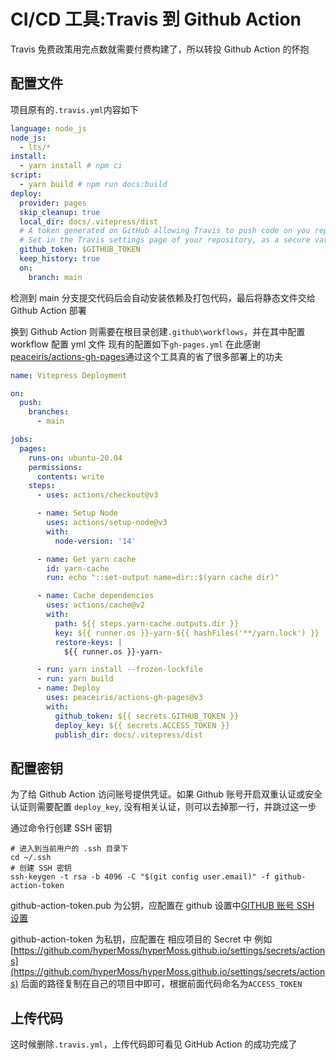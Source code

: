 # CI/CD 工具:Travis 到 Github Action

Travis 免费政策用完点数就需要付费构建了，所以转投 Github Action 的怀抱

## 配置文件

项目原有的`.travis.yml`内容如下

```yml
language: node_js
node_js:
  - lts/*
install:
  - yarn install # npm ci
script:
  - yarn build # npm run docs:build
deploy:
  provider: pages
  skip_cleanup: true
  local_dir: docs/.vitepress/dist
  # A token generated on GitHub allowing Travis to push code on you repository.
  # Set in the Travis settings page of your repository, as a secure variable.
  github_token: $GITHUB_TOKEN
  keep_history: true
  on:
    branch: main
```

检测到 main 分支提交代码后会自动安装依赖及打包代码，最后将静态文件交给 Github Action 部署

换到 Github Action 则需要在根目录创建`.github\workflows`，并在其中配置 workflow 配置 yml 文件
现有的配置如下`gh-pages.yml`
在此感谢 [peaceiris/actions-gh-pages](https://github.com/peaceiris/actions-gh-pages)通过这个工具真的省了很多部署上的功夫

```yml
name: Vitepress Deployment

on:
  push:
    branches:
      - main

jobs:
  pages:
    runs-on: ubuntu-20.04
    permissions:
      contents: write
    steps:
      - uses: actions/checkout@v3

      - name: Setup Node
        uses: actions/setup-node@v3
        with:
          node-version: '14'

      - name: Get yarn cache
        id: yarn-cache
        run: echo "::set-output name=dir::$(yarn cache dir)"

      - name: Cache dependencies
        uses: actions/cache@v2
        with:
          path: ${{ steps.yarn-cache.outputs.dir }}
          key: ${{ runner.os }}-yarn-${{ hashFiles('**/yarn.lock') }}
          restore-keys: |
            ${{ runner.os }}-yarn-

      - run: yarn install --frozen-lockfile
      - run: yarn build
      - name: Deploy
        uses: peaceiris/actions-gh-pages@v3
        with:
          github_token: ${{ secrets.GITHUB_TOKEN }}
          deploy_key: ${{ secrets.ACCESS_TOKEN }}
          publish_dir: docs/.vitepress/dist
```

## 配置密钥

为了给 Github Action 访问账号提供凭证。如果 Github 账号开启双重认证或安全认证则需要配置 `deploy_key`,
没有相关认证，则可以去掉那一行，并跳过这一步

通过命令行创建 SSH 密钥

```shell
# 进入到当前用户的 .ssh 目录下
cd ~/.ssh
# 创建 SSH 密钥
ssh-keygen -t rsa -b 4096 -C "$(git config user.email)" -f github-action-token
```

github-action-token.pub 为公钥，应配置在 github 设置中[GITHUB 账号 SSH 设置](https://github.com/settings/keys)

github-action-token 为私钥，应配置在 相应项目的 Secret 中
例如[https://github.com/hyperMoss/hyperMoss.github.io/settings/secrets/actions](https://github.com/hyperMoss/hyperMoss.github.io/settings/secrets/actions)
后面的路径复制在自己的项目中即可，根据前面代码命名为`ACCESS_TOKEN`

## 上传代码

这时候删除`.travis.yml`，上传代码即可看见 GitHub Action 的成功完成了
